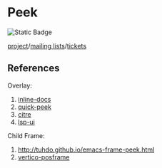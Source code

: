 # Peek

![Static Badge](https://img.shields.io/badge/made_with-emacs-purple)

[project](https://sr.ht/~meow_king/peek/)/[mailing lists](https://sr.ht/~meow_king/peek/lists)/[tickets](https://sr.ht/~meow_king/peek/trackers)  

## References

Overlay: 
1. [inline-docs](https://repo.or.cz/inline-docs.git/blob/HEAD:/inline-docs.el)
2. [quick-peek](https://github.com/cpitclaudel/quick-peek)
3. [citre](https://github.com/universal-ctags/citre/blob/master/citre-ui-peek.el)
4. [lsp-ui](https://github.com/emacs-lsp/lsp-ui/blob/master/lsp-ui-peek.el)

Child Frame:
1. http://tuhdo.github.io/emacs-frame-peek.html
2. [vertico-posframe](https://github.com/tumashu/vertico-posframe/blob/main/vertico-posframe.el)
